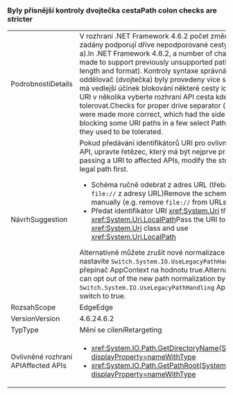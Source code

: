 ### <a name="path-colon-checks-are-stricter"></a><span data-ttu-id="08ab4-101">Byly přísnější kontroly dvojtečka cesta</span><span class="sxs-lookup"><span data-stu-id="08ab4-101">Path colon checks are stricter</span></span>

|   |   |
|---|---|
|<span data-ttu-id="08ab4-102">Podrobnosti</span><span class="sxs-lookup"><span data-stu-id="08ab4-102">Details</span></span>|<span data-ttu-id="08ab4-103">V rozhraní .NET Framework 4.6.2 počet změn nebyly zadány podporují dříve nepodporované cesty (jak formát a).</span><span class="sxs-lookup"><span data-stu-id="08ab4-103">In .NET Framework 4.6.2, a number of changes were made to support previously unsupported paths (both in length and format).</span></span> <span data-ttu-id="08ab4-104">Kontroly syntaxe správná jednotka oddělovač (dvojtečka) byly provedeny více správné, který má vedlejší účinek blokování některé cesty identifikátoru URI v několika vyberte rozhraní API cesta kde používají tolerovat.</span><span class="sxs-lookup"><span data-stu-id="08ab4-104">Checks for proper drive separator (colon) syntax were made more correct, which had the side effect of blocking some URI paths in a few select Path APIs where they used to be tolerated.</span></span>|
|<span data-ttu-id="08ab4-105">Návrh</span><span class="sxs-lookup"><span data-stu-id="08ab4-105">Suggestion</span></span>|<span data-ttu-id="08ab4-106">Pokud předávání identifikátorů URI pro ovlivněné rozhraní API, upravte řetězec, který má být nejprve právní cesta.</span><span class="sxs-lookup"><span data-stu-id="08ab4-106">If passing a URI to affected APIs, modify the string to be a legal path first.</span></span><ul><li><span data-ttu-id="08ab4-107">Schéma ručně odebrat z adres URL (třeba odebrat <code>file://</code> z adresy URL)</span><span class="sxs-lookup"><span data-stu-id="08ab4-107">Remove the scheme from URLs manually (e.g. remove <code>file://</code> from URLs)</span></span></li><li><span data-ttu-id="08ab4-108">Předat identifikátor URI <xref:System.Uri> třídy a použití <xref:System.Uri.LocalPath></span><span class="sxs-lookup"><span data-stu-id="08ab4-108">Pass the URI to the <xref:System.Uri> class and use <xref:System.Uri.LocalPath></span></span></li></ul><span data-ttu-id="08ab4-109">Alternativně můžete zrušit nové normalizace cestu tak, že nastavíte <code>Switch.System.IO.UseLegacyPathHandling</code> přepínač AppContext na hodnotu true.</span><span class="sxs-lookup"><span data-stu-id="08ab4-109">Alternatively, you can opt out of the new path normalization by setting the <code>Switch.System.IO.UseLegacyPathHandling</code> AppContext switch to true.</span></span>|
|<span data-ttu-id="08ab4-110">Rozsah</span><span class="sxs-lookup"><span data-stu-id="08ab4-110">Scope</span></span>|<span data-ttu-id="08ab4-111">Edge</span><span class="sxs-lookup"><span data-stu-id="08ab4-111">Edge</span></span>|
|<span data-ttu-id="08ab4-112">Version</span><span class="sxs-lookup"><span data-stu-id="08ab4-112">Version</span></span>|<span data-ttu-id="08ab4-113">4.6.2</span><span class="sxs-lookup"><span data-stu-id="08ab4-113">4.6.2</span></span>|
|<span data-ttu-id="08ab4-114">Typ</span><span class="sxs-lookup"><span data-stu-id="08ab4-114">Type</span></span>|<span data-ttu-id="08ab4-115">Mění se cílení</span><span class="sxs-lookup"><span data-stu-id="08ab4-115">Retargeting</span></span>|
|<span data-ttu-id="08ab4-116">Ovlivněné rozhraní API</span><span class="sxs-lookup"><span data-stu-id="08ab4-116">Affected APIs</span></span>|<ul><li><xref:System.IO.Path.GetDirectoryName(System.String)?displayProperty=nameWithType></li><li><xref:System.IO.Path.GetPathRoot(System.String)?displayProperty=nameWithType></li></ul>|

